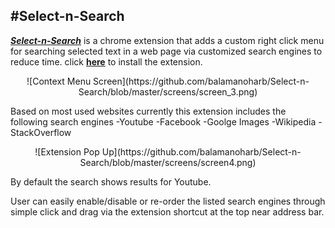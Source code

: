 
#Select-n-Search
---
**_[Select-n-Search](http://goo.gl/1OpNgk)_** is a chrome extension that adds a custom right click menu for searching selected text in a web page via customized search engines to reduce time. click **[here](http://goo.gl/1OpNgk)** to install the extension.

<center>
![Context Menu Screen](https://github.com/balamanoharb/Select-n-Search/blob/master/screens/screen_3.png)
</center>

Based on most used websites currently this extension includes the following search engines
-Youtube
-Facebook
-Goolge Images
-Wikipedia
-StackOverflow

<center>
![Extension Pop Up](https://github.com/balamanoharb/Select-n-Search/blob/master/screens/screen4.png)
</center>


By default the search shows results for Youtube.

User can easily enable/disable or re-order the listed search engines through simple click and drag via the extension shortcut at the top near address bar.